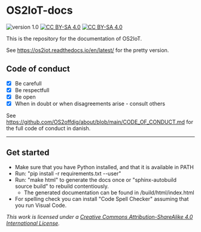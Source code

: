 # OS2IoT-docs

![version 1.0](https://img.shields.io/badge/version-1.0-red.svg) [![CC BY-SA 4.0][cc-by-sa-shield]][cc-by-sa] [![CC BY-SA 4.0][cc-by-sa-image]][cc-by-sa]

[cc-by-sa]: http://creativecommons.org/licenses/by-sa/4.0/
[cc-by-sa-image]: https://licensebuttons.net/l/by-sa/4.0/88x31.png
[cc-by-sa-shield]: https://img.shields.io/badge/License-CC%20BY--SA%204.0-lightgrey.svg

This is the repository for the documentation of OS2IoT.

See <https://os2iot.readthedocs.io/en/latest/> for the pretty version.

## Code of conduct

- [x] Be carefull <br/>
- [x] Be respectfull <br/>
- [x] Be open <br/>
- [x] When in doubt or when disagreements arise - consult others

See <https://github.com/OS2offdig/about/blob/main/CODE_OF_CONDUCT.md> for the full code of conduct in danish.

---

## Get started

- Make sure that you have Python installed, and that it is available in PATH
- Run: "pip install -r requirements.txt --user"
- Run: "make html" to generate the docs once or "sphinx-autobuild source build" to rebuild contentiously.
  - The generated documentation can be found in /build/html/index.html
- For spelling check you can install "Code Spell Checker" assuming that you run Visual Code.

_This work is licensed under a
[Creative Commons Attribution-ShareAlike 4.0 International License][cc-by-sa]._
